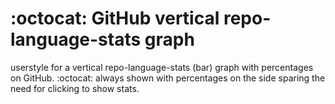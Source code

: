 # :octocat: GitHub vertical repo-language-stats graph
userstyle for a vertical repo-language-stats (bar) graph with percentages on GitHub. :octocat:
always shown with percentages on the side sparing the need for clicking to show stats.
